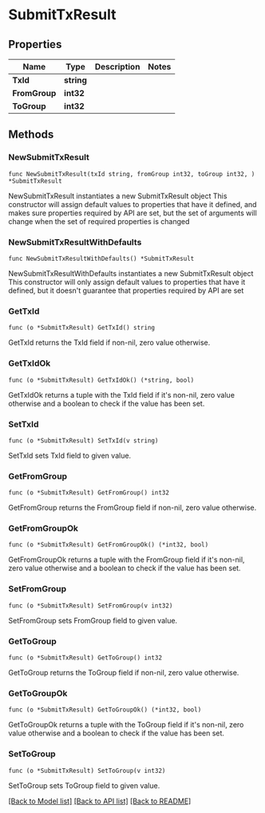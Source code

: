 # SubmitTxResult

## Properties

Name | Type | Description | Notes
------------ | ------------- | ------------- | -------------
**TxId** | **string** |  | 
**FromGroup** | **int32** |  | 
**ToGroup** | **int32** |  | 

## Methods

### NewSubmitTxResult

`func NewSubmitTxResult(txId string, fromGroup int32, toGroup int32, ) *SubmitTxResult`

NewSubmitTxResult instantiates a new SubmitTxResult object
This constructor will assign default values to properties that have it defined,
and makes sure properties required by API are set, but the set of arguments
will change when the set of required properties is changed

### NewSubmitTxResultWithDefaults

`func NewSubmitTxResultWithDefaults() *SubmitTxResult`

NewSubmitTxResultWithDefaults instantiates a new SubmitTxResult object
This constructor will only assign default values to properties that have it defined,
but it doesn't guarantee that properties required by API are set

### GetTxId

`func (o *SubmitTxResult) GetTxId() string`

GetTxId returns the TxId field if non-nil, zero value otherwise.

### GetTxIdOk

`func (o *SubmitTxResult) GetTxIdOk() (*string, bool)`

GetTxIdOk returns a tuple with the TxId field if it's non-nil, zero value otherwise
and a boolean to check if the value has been set.

### SetTxId

`func (o *SubmitTxResult) SetTxId(v string)`

SetTxId sets TxId field to given value.


### GetFromGroup

`func (o *SubmitTxResult) GetFromGroup() int32`

GetFromGroup returns the FromGroup field if non-nil, zero value otherwise.

### GetFromGroupOk

`func (o *SubmitTxResult) GetFromGroupOk() (*int32, bool)`

GetFromGroupOk returns a tuple with the FromGroup field if it's non-nil, zero value otherwise
and a boolean to check if the value has been set.

### SetFromGroup

`func (o *SubmitTxResult) SetFromGroup(v int32)`

SetFromGroup sets FromGroup field to given value.


### GetToGroup

`func (o *SubmitTxResult) GetToGroup() int32`

GetToGroup returns the ToGroup field if non-nil, zero value otherwise.

### GetToGroupOk

`func (o *SubmitTxResult) GetToGroupOk() (*int32, bool)`

GetToGroupOk returns a tuple with the ToGroup field if it's non-nil, zero value otherwise
and a boolean to check if the value has been set.

### SetToGroup

`func (o *SubmitTxResult) SetToGroup(v int32)`

SetToGroup sets ToGroup field to given value.



[[Back to Model list]](../README.md#documentation-for-models) [[Back to API list]](../README.md#documentation-for-api-endpoints) [[Back to README]](../README.md)



